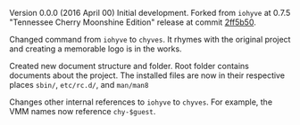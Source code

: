 Version 0.0.0 (2016 April 00)
Initial development.
Forked from `iohyve` at 0.7.5 "Tennessee Cherry Moonshine Edition" release at commit [2ff5b50](https://github.com/pr1ntf/iohyve/commit/2ff5b50d8cda61a8364bd79319152142ac1b4c33).

Changed command from `iohyve` to `chyves`. It rhymes with the original project and creating a memorable logo is in the works.

Created new document structure and folder. Root folder contains documents about the project. The installed files are now in their respective places `sbin/`, `etc/rc.d/`, and `man/man8`

Changes other internal references to `iohyve` to `chyves`. For example, the VMM names now reference `chy-$guest`.
